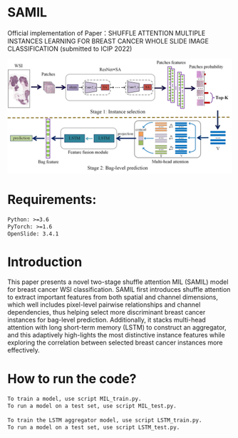 # SAMIL
Official implementation of Paper：SHUFFLE ATTENTION MULTIPLE INSTANCES LEARNING FOR BREAST CANCER WHOLE SLIDE IMAGE CLASSIFICATION (submitted to ICIP 2022)

![image](https://github.com/CunqiaoHou/SAMIL/blob/main/img/SAMIL.jpg)
# Requirements:
```
Python: >=3.6   
PyTorch: >=1.6
OpenSlide: 3.4.1
```
# Introduction
This paper presents a novel two-stage shuffle attention MIL (SAMIL) model for breast cancer WSI classification. SAMIL first introduces shuffle attention to extract important features from both spatial and channel dimensions, which well includes pixel-level pairwise relationships and channel dependencies, thus helping select more discriminant breast cancer instances for bag-level prediction. Additionally, it stacks multi-head attention with long short-term memory (LSTM) to construct an aggregator, and this adaptively high-lights the most distinctive instance features while exploring the correlation between selected breast cancer instances more
effectively. 

# How to run the code?
```
To train a model, use script MIL_train.py.
To run a model on a test set, use script MIL_test.py.

To train the LSTM aggregator model, use script LSTM_train.py.
To run a model on a test set, use script LSTM_test.py.
```
